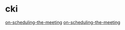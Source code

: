 # cki

[on-scheduling-the-meeting](on-scheduling-the-meeting.html)
[on-scheduling-the-meeting](on-scheduling-the-meeting.html)
